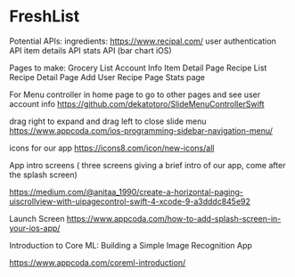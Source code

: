 # FreshList
Potential APIs:
ingredients: https://www.recipal.com/
user authentication API
 item details API
stats API (bar chart iOS) 
 
 Pages to make:
Grocery List
Account Info
Item Detail Page
Recipe List
Recipe Detail Page
Add User Recipe Page
Stats page



For Menu controller in home page to go to other pages and see user account info
https://github.com/dekatotoro/SlideMenuControllerSwift

drag right to expand and drag left to close slide menu
https://www.appcoda.com/ios-programming-sidebar-navigation-menu/

icons for our app
https://icons8.com/icon/new-icons/all


App intro screens ( three screens giving a brief intro of our app, come after the splash screen)

https://medium.com/@anitaa_1990/create-a-horizontal-paging-uiscrollview-with-uipagecontrol-swift-4-xcode-9-a3dddc845e92

Launch Screen
https://www.appcoda.com/how-to-add-splash-screen-in-your-ios-app/

Introduction to Core ML: Building a Simple Image Recognition App

https://www.appcoda.com/coreml-introduction/


